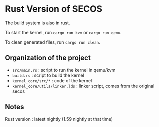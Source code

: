 # Rust Version of SECOS

The build system is also in rust.  

To start the kernel, run `cargo run kvm` or `cargo run qemu`.  

To clean generated files, run `cargo run clean`.  

## Organization of the project

* `src/main.rs` : script to run the kernel in qemu/kvm
* `build.rs` : script to build the kernel
* `kernel_core/src/*` : code of the kernel
* `kernel_core/utils/linker.lds` : linker script, comes from the original secos

## Notes

Rust version : latest nightly (1.59 nightly at that time)
